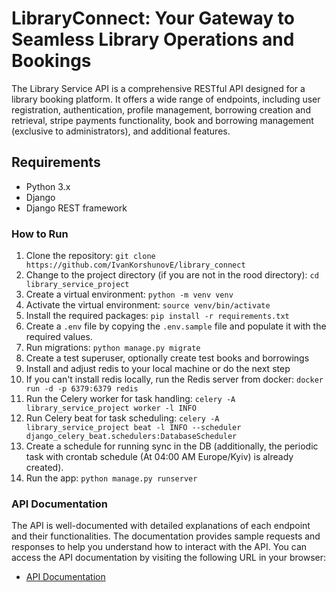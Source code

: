 # LibraryConnect: Your Gateway to Seamless Library Operations and Bookings

The Library Service API is a comprehensive RESTful API designed for a library booking platform. It offers a wide range of endpoints, including user registration, authentication, profile management, borrowing creation and retrieval, stripe payments functionality, book and borrowing management (exclusive to administrators), and additional features.

## Requirements
- Python 3.x
- Django
- Django REST framework

### How to Run

1. Clone the repository: `git clone https://github.com/IvanKorshunovE/library_connect`
2. Change to the project directory (if you are not in the rood directory): `cd library_service_project`
3. Create a virtual environment: `python -m venv venv`
4. Activate the virtual environment: `source venv/bin/activate`
5. Install the required packages: `pip install -r requirements.txt`
6. Create a `.env` file by copying the `.env.sample` file and populate it with the required values.
7. Run migrations: `python manage.py migrate`
8. Create a test superuser, optionally create test books and borrowings
9. Install and adjust redis to your local machine or do the next step
10. If you can't install redis locally, run the Redis server from docker: `docker run -d -p 6379:6379 redis`
11. Run the Celery worker for task handling: `celery -A library_service_project worker -l INFO`
12. Run Celery beat for task scheduling: `celery -A library_service_project beat -l INFO --scheduler django_celery_beat.schedulers:DatabaseScheduler`
13. Create a schedule for running sync in the DB (additionally, the periodic task with crontab schedule (At 04:00 AM Europe/Kyiv) is already created).
14. Run the app: `python manage.py runserver`

### API Documentation

The API is well-documented with detailed explanations of each endpoint and their functionalities. The documentation provides sample requests and responses to help you understand how to interact with the API. You can access the API documentation by visiting the following URL in your browser:
- [API Documentation](http://localhost:8000/api/schema/swagger-ui/)
